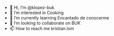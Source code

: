 - 👋 Hi, I’m @klopez-buk
- 👀 I’m interested in Cooking
- 🌱 I’m currently learning Encantado de conocerme
- 💞️ I’m looking to collaborate on BUK
- 📫 How to reach me kristian.lom

<!---
klopez-buk/klopez-buk is a ✨ special ✨ repository because its `README.md` (this file) appears on your GitHub profile.
You can click the Preview link to take a look at your changes.
--->
